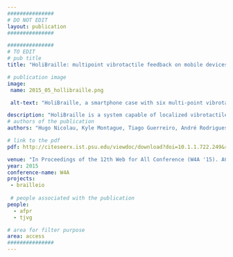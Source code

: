 ```yaml
---
###############
# DO NOT EDIT
layout: publication
###############

###############
# TO EDIT
# pub title
title: "HoliBraille: multipoint vibrotactile feedback on mobile devices"

# publication image
image:
 name: 2015_05_hollibraille.png

 alt-text: "HoliBraille, a smartphone case with six multi-point vibrotactile output. (a) Representation of ‘f’ using the Braille code: dots 1, 2, and 4. (b) The system outputs character ‘f’ through direct and localized feedback on the user’s fingers. (c) The system consists of six vibrotactile motors attached to springs and a 3D-printed case. The springs mold to users’ hands and dampen vibrations through the device, preventing propagation between fingers and allowing better stimuli discrimination." #a11y

description: "HoliBraille is a system capable of localized vibrotactile feedback that can be combined with the input capabilities of mobile devices. We used a custom-made case and off-the-shelf vibrotactile actuators combined with dampening materials. The solution can be attached to mainstream touchscreen devices enabling direct feedback on users’ fingers. In this paper, we contribute the following: 1) some application scenarios that can benefit from HoliBraille; 2) the design and technical description of the proposed device; and 3) an evaluation of HoliBraille on a foundational task for future Braille-related applications, i.e. character discrimination.# short description of the publication"
# authors of the publication
authors: "Hugo Nicolau, Kyle Montague, Tiago Guerreiro, André Rodrigues and Vicki L Hanson"

# link to the pdf
pdf: http://citeseerx.ist.psu.edu/viewdoc/download?doi=10.1.1.722.249&rep=rep1&type=pdf

venue: "In Proceedings of the 12th Web for All Conference (W4A '15). ACM, New York, NY, USA, Article 30, 4 pages."
year: 2015
conference-name: W4A
projects:
 - brailleio
 
 # people associated with the publication
people:
  - afpr
  - tjvg

# area for filter purpose
area: access
###############
---
```


